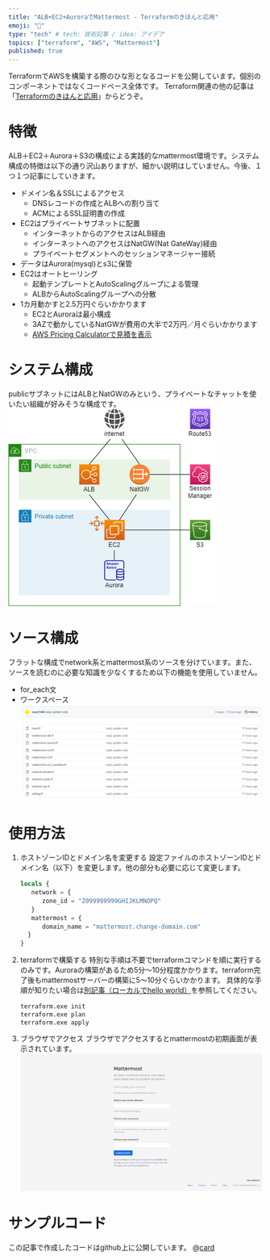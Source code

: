 ```yaml
---
title: "ALB+EC2+AuroraでMattermost - Terraformのきほんと応用"
emoji: "🏰"
type: "tech" # tech: 技術記事 / idea: アイデア
topics: ["terraform", "AWS", "Mattermost"]
published: true
---
```

TerraformでAWSを構築する際のひな形となるコードを公開しています。個別のコンポーネントではなくコードベース全体です。
Terraform関連の他の記事は「[Terraformのきほんと応用](https://zenn.dev/sway/articles/terraform_index_list)」からどうぞ。

# 特徴
ALB＋EC2＋Aurora＋S3の構成による実践的なmattermost環境です。システム構成の特徴は以下の通り沢山ありますが、細かい説明はしていません。今後、１つ１つ記事にしていきます。
- ドメイン名＆SSLによるアクセス
   - DNSレコードの作成とALBへの割り当て
   - ACMによるSSL証明書の作成
- EC2はプライベートサブネットに配置
   - インターネットからのアクセスはALB経由
   - インターネットへのアクセスはNatGW(Nat GateWay)経由
   - プライベートセグメントへのセッションマネージャー接続
- データはAurora(mysql)とs3に保管
- EC2はオートヒーリング
   - 起動テンプレートとAutoScalingグループによる管理
   - ALBからAutoScalingグループへの分散
- 1カ月動かすと2.5万円ぐらいかかります
   - EC2とAuroraは最小構成
   - 3AZで動かしているNatGWが費用の大半で2万円／月ぐらいかかります
   - [AWS Pricing Calculatorで見積を表示](https://calculator.aws/#/estimate?id=9243b6b8f4d63ebafbcc14a5d5762875ed35eaa0)

# システム構成
publicサブネットにはALBとNatGWのみという、プライベートなチャットを使いたい組織が好みそうな構成です。
![system structure](/images/terraform_codebase_mattermost/terraform_codebase_mattermost_structure.png)

# ソース構成
フラットな構成でnetwork系とmattermost系のソースを分けています。また、ソースを読むのに必要な知識を少なくするため以下の機能を使用していません。
- for_each文
- ワークスペース
![source list](/images/terraform_codebase_mattermost/terraform_codebase_mattermost_code.png)

# 使用方法
1. ホストゾーンIDとドメイン名を変更する
   設定ファイルのホストゾーンIDとドメイン名（以下）を変更します。他の部分も必要に応じて変更します。
   ```hcl:setting.tf
   locals {
      network = {
         zone_id = "Z099999999GHIJKLMNOPQ"
      }
      mattermost = {
         domain_name = "mattermost.change-domain.com"
     }
   }
   ```
1. terraformで構築する
   特別な手順は不要でterraformコマンドを順に実行するのみです。Auroraの構築があるため5分～10分程度かかります。terraform完了後もmattermostサーバーの構築に5～10分ぐらいかかります。
   具体的な手順が知りたい場合は[別記事（ローカルでhello world）](https://zenn.dev/sway/articles/terraform_biginner_helloworld)を参照してください。
   ```
   terraform.exe init
   terraform.exe plan
   terraform.exe apply
   ```
1. ブラウザでアクセス
   ブラウザでアクセスするとmattermostの初期画面が表示されています。
   ![show in browser](/images/terraform_codebase_mattermost/terraform_codebase_mattermost_howto.png)

# サンプルコード
この記事で作成したコードはgithub上に公開しています。
@[card](https://github.com/sway11466/zenn/tree/main/sample_codes/terraform_codebase_mattermost)
